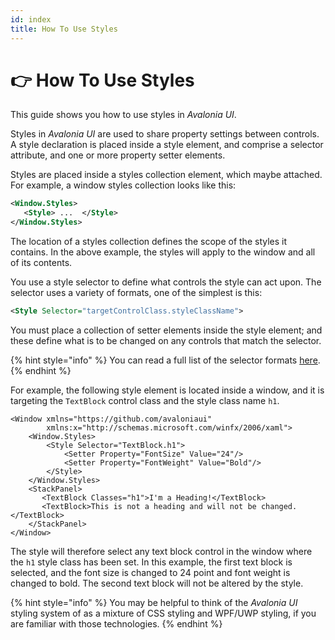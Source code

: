 ```yaml
---
id: index
title: How To Use Styles
---
```



# 👉 How To Use Styles

This guide shows you how to use styles in _Avalonia UI_.

Styles in _Avalonia UI_ are used to share property settings between controls. A style declaration is placed inside a style element, and comprise a selector attribute, and one or more property setter elements.&#x20;

Styles are placed inside a styles collection element, which maybe attached. For example, a window styles collection looks like this:

```xml
<Window.Styles>
   <Style> ...  </Style>
</Window.Styles>
```

The location of a styles collection defines the scope of the styles it contains. In the above example, the styles will apply to the window and all of its contents.

You use a style selector to define what controls the style can act upon. The selector uses a variety of formats, one of the simplest is this:

```xml
<Style Selector="targetControlClass.styleClassName">
```

You must place a collection of setter elements inside the style element; and these define what is to be changed on any controls that match the selector.  &#x20;

{% hint style="info" %}
You can read a full list of the selector formats [here](selectors.md).&#x20;
{% endhint %}

For example, the following style element is located inside a window, and it is targeting the `TextBlock` control class and the style class name `h1`.&#x20;

```markup
<Window xmlns="https://github.com/avaloniaui"
        xmlns:x="http://schemas.microsoft.com/winfx/2006/xaml">
    <Window.Styles>
        <Style Selector="TextBlock.h1">
            <Setter Property="FontSize" Value="24"/>
            <Setter Property="FontWeight" Value="Bold"/>
        </Style>
    </Window.Styles>
    <StackPanel>
       <TextBlock Classes="h1">I'm a Heading!</TextBlock>
       <TextBlock>This is not a heading and will not be changed.</TextBlock>
    </StackPanel>
</Window>
```

The style will therefore select any text block control in the window where the `h1` style class has been set. In this example, the first text block is selected, and the font size is changed to 24 point and font weight is changed to bold. The second text block will not be altered by the style.

{% hint style="info" %}
You may be helpful to think of the _Avalonia UI_ styling system of as a mixture of CSS styling and WPF/UWP styling, if you are familiar with those technologies.
{% endhint %}
